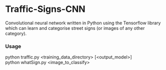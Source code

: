 # Traffic-Signs-CNN
Convolutional neural network written in Python using the Tensorflow library which can learn and categorise street signs (or images of any other category).

### Usage
python traffic.py <training_data_directory> [<output_model>]  
python whatSign.py <model> <image_to_classify>
